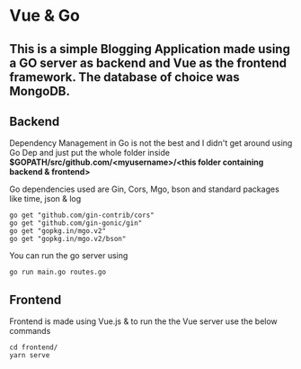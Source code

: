 # Vue & Go

## This is a simple Blogging Application made using a GO server as backend and Vue as the frontend framework. The database of choice was MongoDB.

## Backend

Dependency Management in Go is not the best and I didn't get around using Go Dep and just put the whole folder inside **$GOPATH/src/github.com/\<myusername>/\<this folder containing backend & frontend>**

Go dependencies used are Gin, Cors, Mgo, bson and standard packages like time, json & log

```
go get "github.com/gin-contrib/cors"
go get "github.com/gin-gonic/gin"
go get "gopkg.in/mgo.v2"
go get "gopkg.in/mgo.v2/bson"
```

You can run the go server using 
```
go run main.go routes.go
```



## Frontend

Frontend is made using Vue.js & to run the the Vue server use the below commands

```
cd frontend/
yarn serve
```
